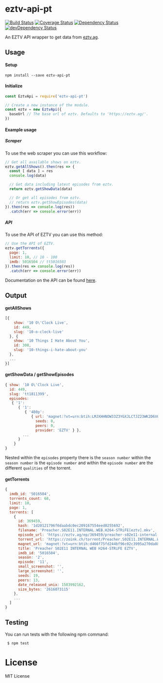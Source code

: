 # eztv-api-pt

[![Build Status][travis-image]][travis-url]
[![Coverage Status][coverage-image]][coverage-url]
[![Dependency Status][david-image]][david-url]
[![devDependency Status][dev-david-image]][dev-david-url]

[travis-url]: https://travis-ci.org/ChrisAlderson/eztv-api-pt
[travis-image]: https://travis-ci.org/ChrisAlderson/eztv-api-pt.svg?branch=master
[coverage-url]: https://coveralls.io/github/ChrisAlderson/eztv-api-pt?branch=master
[coverage-image]: https://coveralls.io/repos/github/ChrisAlderson/eztv-api-pt/badge.svg?branch=master
[david-url]: https://david-dm.org/ChrisAlderson/eztv-api-pt
[david-image]: https://david-dm.org/ChrisAlderson/eztv-api-pt.svg
[dev-david-url]: https://david-dm.org/ChrisAlderson/eztv-api-pt?type=dev
[dev-david-image]: https://david-dm.org/ChrisAlderson/eztv-api-pt/dev-status.svg

An EZTV API wrapper to get data from [eztv.ag](https://eztv.ag/).

## Usage

#### Setup

```
npm install --save eztv-api-pt
```

#### Initialize

```js
const EztvApi = require('eztv-api-pt')

// Create a new instance of the module.
const eztv = new EztvApi({
  baseUrl // The base url of eztv. Defaults to 'https://eztv.ag/'.
})
```

#### Example usage

##### Scraper

To use the web scraper you can use this workflow:

```js
// Get all available shows on eztv.
eztv.getAllShows().then(res => {
  const [ data ] = res
  console.log(data)

  // Get data including latest episodes from eztv.
  return eztv.getShowData(data)

  // Or get all episodes from eztv.
  // return eztv.getShowEpisodes(data)
}).then(res => console.log(res))
  .catch(err => console.error(err))
```

##### API

To use the API of EZTV you can use this method:

```js
// Use the API of EZTV.
eztv.getTorrents({
  page: 1,
  limit: 10, // 10 - 100
  imdb: 5016504 // tt5016503
}).then(res => console.log(res))
  .catch(err => console.error(err))
```

Documentation on the API can be found [here](https://eztv.ag/api/).

## Output

#### getAllShows

```js
[{
    show: '10 O\'Clock Live',
    id: 449,
    slug: '10-o-clock-live'
  }, {
    show: '10 Things I Hate About You',
    id: 308,
    slug: '10-things-i-hate-about-you'
  },
  ...
}]
```

#### getShowData / getShowEpisodes

```js
{ show: '10 O\'Clock Live',
  id: 449,
  slug: 'tt1811399',
  episodes:
   { '1':
      { '1':
         { '480p':
            { url: 'magnet:?xt=urn:btih:LMJXHHNOW33Z3YGXJLCTJZ23WK2D6VO4&dn=10.OClock.Live.S01E01.WS.PDTV.XviD-PVR&tr=udp://tracker.openbittorrent.com:80&tr=udp://open.demonii.com:80&tr=udp://tracker.coppersurfer.tk:80&tr=udp://tracker.leechers-paradise.org:6969&tr=udp://exodus.desync.com:6969',
              seeds: 0,
              peers: 0,
              provider: 'EZTV' } },
        ...
      }
    }
}
```

Nested within the `episodes` property there is the `season number`
within the `season number` is the `episode number` and within the
`episode number` are the different `qualities` of the torrent.

#### getTorrents

```js
{
  imdb_id: '5016504',
  torrents_count: 68,
  limit: 10,
  page: 1,
  torrents: [
    {
      id: 369459,
      hash: '1d20121796f6daabdc0ec209167554eed0255692',
      filename: 'Preacher.S02E11.INTERNAL.WEB.H264-STRiFE[eztv].mkv',
      episode_url: 'https://eztv.ag/ep/369459/preacher-s02e11-internal-web-h264-strife/',
      torrent_url: 'https://zoink.ch/torrent/Preacher.S02E11.INTERNAL.WEB.H264-STRiFE[eztv].mkv.torrent',
      magnet_url: 'magnet:?xt=urn:btih:d466f75fd244bf96c02c3995a270da88087d55ae&dn=Preacher.S02E11.INTERNAL.WEB.H264-STRiFE%5Brartv%5D&tr=http%3A%2F%2Ftracker.trackerfix.com%3A80%2Fannounce&tr=udp%3A%2F%2F9.rarbg.me%3A2710&tr=udp%3A%2F%2F9.rarbg.to%3A2710&tr=udp%3A%2F%2Fopen.demonii.com%3A1337%2Fannounce',
      title: 'Preacher S02E11 INTERNAL WEB H264-STRiFE EZTV',
      imdb_id: '5016504',
      season: '2',
      episode: '11',
      small_screenshot: '',
      large_screenshot: '',
      seeds: 19,
      peers: 13,
      date_released_unix: 1503992162,
      size_bytes: '2616073115'
    },
    ...
  ]
}

```

## Testing

You can run tests with the following npm command:

```
 $ npm test
```

# License

MIT License
